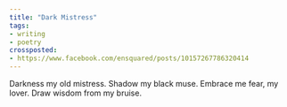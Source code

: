 ```yaml
---
title: "Dark Mistress"
tags:
- writing
- poetry
crossposted:
- https://www.facebook.com/ensquared/posts/10157267786320414
---
```

Darkness my old mistress.
Shadow my black muse.
Embrace me fear, my lover.
Draw wisdom from my bruise.